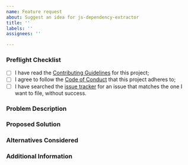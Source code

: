 ```yaml
---
name: Feature request
about: Suggest an idea for js-dependency-extractor
title: ''
labels: ''
assignees: ''

---
```


### Preflight Checklist
<!-- Please ensure you've completed the following steps by replacing [ ] with [x] -->

* [ ] I have read the [Contributing Guidelines](../CONTRIBUTING.md) for this project;
* [ ] I agree to follow the [Code of Conduct](../CODE_OF_CONDUCT.md) that this project adheres to;
* [ ] I have searched the [issue tracker](https://github.com/elysiumphase/js-dependency-extractor/issues) for an issue that matches the one I want to file, without success.

### Problem Description
<!-- Is your feature request related to a problem? Please add a clear and concise description of what the problem is. -->

### Proposed Solution
<!-- Describe the solution you'd like in a clear and concise manner. -->

### Alternatives Considered
<!-- A clear and concise description of any alternative solutions or features you've considered. -->

### Additional Information
<!-- Add any other context about the problem here. -->
